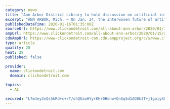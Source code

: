 ```yaml
---
category: news
title: "Ann Arbor District Library to hold discussion on artificial intelligence, finance Jan. 24"
excerpt: "ANN ARBOR, Mich. – On Jan. 24, the interwoven future of artificial intelligence and finance will be discussed at the downtown branch of the Ann Arbor District Library. As the effects of artificial intelligence become more prevalent in financial markets, services and systems, the need to understand current and future impacts continues to grow."
publishedDateTime: 2020-01-16T01:35:00Z
sourceUrl: https://www.clickondetroit.com/all-about-ann-arbor/2020/01/15/ann-arbor-district-library-to-hold-discussion-on-artificial-intelligence-finance-jan-24/
ampUrl: https://www.clickondetroit.com/all-about-ann-arbor/2020/01/15/ann-arbor-district-library-to-hold-discussion-on-artificial-intelligence-finance-jan-24/?outputType=amp
cdnAmpUrl: https://www-clickondetroit-com.cdn.ampproject.org/c/s/www.clickondetroit.com/all-about-ann-arbor/2020/01/15/ann-arbor-district-library-to-hold-discussion-on-artificial-intelligence-finance-jan-24/?outputType=amp
type: article
quality: 28
heat: 28
published: false

provider:
  name: clickondetroit.com
  domain: clickondetroit.com

topics:
  - AI

secured: "L7m4ey3nQs5kRd+c+rT/ohQUzwHYyrKHr0Hdnw+QnSq5d1AO8k3T+j1goiyXOT5dcogTL9wME/L8V+zlWv6MsLaEA7+FmlOu5+D60yl3lqqGFokdNqc1t/FaZc2V+6WZzTTjo4pt0dhsHOQJCN24GSLOCKr/VSvLf00Vg5SeUjHNto9c/4bcluoxZEAWWDx4Ih3cQ6objRw1Af7vEeShurr8mvQfEkVQCbpSC5iI4kIWbwp/xXYiykOd15l3MSYRmcSb15L0uAHRtedM6Lwb1Pkih19yp1TRmSJscDnF/UA=;J6l/q4zesquphnHnuSg4Yg=="
---
```


